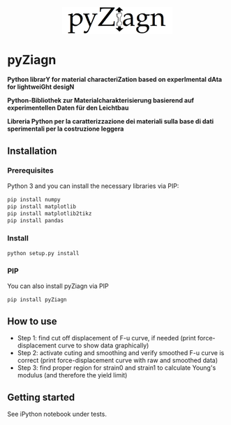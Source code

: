 <p align=center><img height="50%" width="50%" src="figures/pyZiagn.png"></p>

# pyZiagn

**Python librarY for material characteriZation based on experImental dAta for lightweiGht desigN**

**Python-Bibliothek zur Materialcharakterisierung basierend auf experimentellen Daten für den Leichtbau**

**Libreria Python per la caratterizzazione dei materiali sulla base di dati sperimentali per la costruzione leggera**

## Installation
### Prerequisites
Python 3 and you can install the necessary libraries via PIP:
```pip install scipy
pip install numpy
pip install matplotlib
pip install matplotlib2tikz
pip install pandas
```

### Install
```
python setup.py install
```

### PIP
You can also install pyZiagn via PIP
```
pip install pyZiagn
```

## How to use 
* Step 1: find cut off displacement of F-u curve, if needed (print force-displacement curve to show data graphically)
* Step 2: activate cuting and smoothing and verify smoothed F-u curve is correct (print force-displacement curve with raw and smoothed data)
* Step 3: find proper region for strain0 and strain1 to calculate Young's modulus (and therefore the yield limit)

## Getting started
See iPython notebook under tests. 
